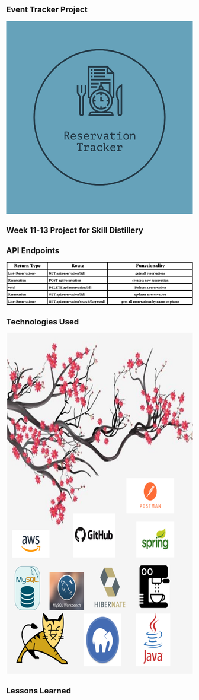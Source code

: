 ## Event Tracker Project
<img src="images/ReservationTracker-logos.jpeg" height="520">

## Week 11-13 Project for Skill Distillery

## API Endpoints
<img src="images/ReservationReturnTypes.png">

## Technologies Used
<img src="images/reservationTechnologiesUsed.png" height ="920">

## Lessons Learned
